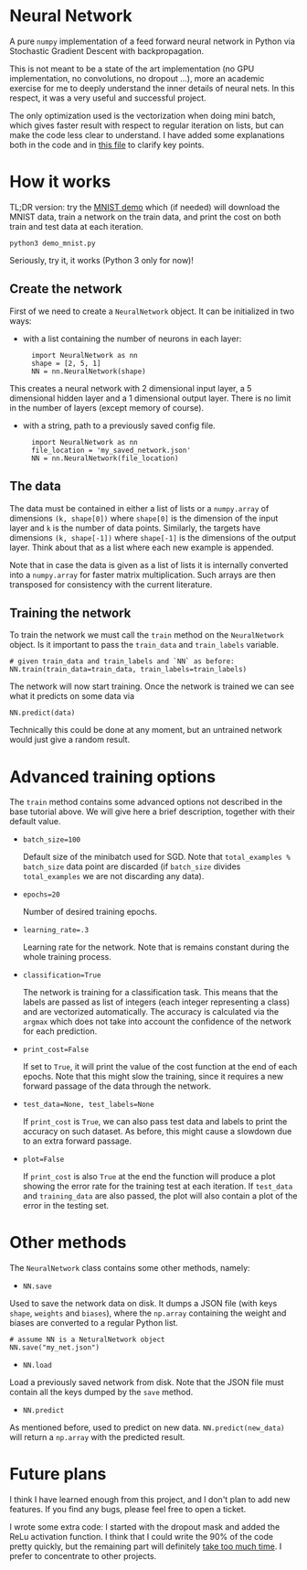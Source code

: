 # Neural Network

A pure `numpy` implementation of a feed forward neural network in Python via Stochastic Gradient Descent with backpropagation.

This is not meant to be a state of the art implementation (no GPU implementation, no convolutions, no dropout ...), more an academic exercise for me to deeply understand the inner details of neural nets. In this respect, it was a very useful and successful project.

The only optimization used is the vectorization when doing mini batch, which gives faster result with respect to regular iteration on lists, but can make the code less clear to understand. I have added some explanations both in the code and in [this file](InterestingBits.ipynb) to clarify key points.

# How it works

TL;DR version: try the [MNIST demo](demo_mnist.md) which (if needed) will download the MNIST data, train a network on the train data, and print the cost on both train and test data at each iteration.

    python3 demo_mnist.py

Seriously, try it, it works (Python 3 only for now)!

## Create the network

First of we need to create a `NeuralNetwork` object. It can be initialized in two ways:

- with a list containing the number of neurons in each layer:

        import NeuralNetwork as nn
        shape = [2, 5, 1]
        NN = nn.NeuralNetwork(shape)

This creates a neural network with 2 dimensional input layer, a 5 dimensional hidden layer and a 1 dimensional output layer. There is no limit in the number of layers (except memory of course).


- with a string, path to a previously saved config file.

        import NeuralNetwork as nn
        file_location = 'my_saved_network.json'
        NN = nn.NeuralNetwork(file_location)




## The data

The data must be contained in either a list of lists or a `numpy.array` of dimensions `(k, shape[0])` where `shape[0]` is the dimension of the input layer and `k` is the number of data points. 
Similarly, the targets have dimensions `(k, shape[-1])` where `shape[-1]` is the dimensions of the output layer. Think about that as a list where each new example is appended.

Note that in case the data is given as a list of lists it is internally converted into a `numpy.array` for faster matrix multiplication. Such arrays are then transposed for consistency with the current literature.

## Training the network

To train the network we must call the `train` method on the `NeuralNetwork` object. Is it important to pass the `train_data` and `train_labels` variable.

    # given train_data and train_labels and `NN` as before:
    NN.train(train_data=train_data, train_labels=train_labels)

The network will now start training. Once the network is trained we can see what it predicts on some data via

    NN.predict(data)

Technically this could be done at any moment, but an untrained network would just give a random result.

# Advanced training options

The `train` method contains some advanced options not described  in the base tutorial above. We will give here a brief description, together with their default value.

- `batch_size=100`

    Default size of the minibatch used for SGD. Note that `total_examples % batch_size` data point are discarded (if `batch_size` divides `total_examples` we are not discarding any data).

- `epochs=20`

    Number of desired training epochs.

- `learning_rate=.3`

    Learning rate for the network. Note that is remains constant during the whole training process.

- `classification=True`

    The network is training for a classification task. This means that the labels are passed as list of integers (each integer representing a class) and are vectorized automatically. The accuracy is calculated via the `argmax` which does not take into account the confidence of the network for each prediction.

- `print_cost=False`

    If set to `True`, it will print the value of the cost function at the end of each epochs. Note that this might slow the training, since it requires a new forward passage of the data through the network.

- `test_data=None, test_labels=None`

    If `print_cost` is `True`, we can also pass test data and labels to print the accuracy on such dataset. As before, this might cause a slowdown due to an extra forward passage.

- `plot=False`

    If `print_cost` is also `True` at the end the function will produce a plot showing the error rate for the training test at each iteration. If `test_data` and `training_data` are also passed, the plot will also contain a plot of the error in the testing set. 

# Other methods

The `NeuralNetwork` class contains some other methods, namely:

- `NN.save`

Used to save the network data on disk. It dumps a JSON file (with keys `shape`, `weights` and `biases`), where the `np.array` containing the weight and biases are converted to a regular Python list.

    # assume NN is a NeturalNetwork object
    NN.save("my_net.json")

- `NN.load`   

Load a previously saved network from disk. Note that the JSON file must contain all the keys dumped by the `save` method.

- `NN.predict` 

As mentioned before, used to predict on new data. `NN.predict(new_data)` will return a `np.array` with the predicted result.

# Future plans

I think I have learned enough from this project, and I don't plan to add new features. If you find any bugs, please feel free to open a ticket.

I wrote some extra code: I started with the dropout mask and added the ReLu activation function.
I think that I could write the 90% of the code pretty quickly, but the remaining part will definitely [take too much time](https://en.wikipedia.org/wiki/Ninety-ninety_rule). I prefer to concentrate to other projects.




